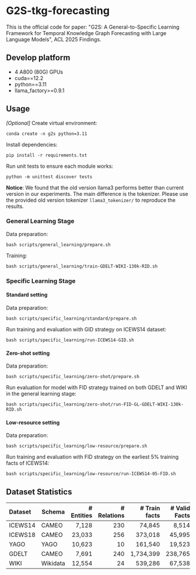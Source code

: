 # G2S-tkg-forecasting
This is the official code for paper: "G2S: A General-to-Specific Learning Framework for Temporal Knowledge Graph Forecasting with Large Language Models", ACL 2025 Findings.

## Develop platform
- 4 A800 (80G) GPUs
- cuda==12.2
- python==3.11
- llama_factory>=0.9.1

## Usage
*[Optional]* Create virtual environment:  
```shell
conda create -n g2s python=3.11
```

Install dependencies:  
```shell
pip install -r requirements.txt
```

Run unit tests to ensure each module works:
```shell
python -m unittest discover tests
```

**Notice**: We found that the old version llama3 performs better than current version in our experiments.
The main difference is the tokenizer. Please use the provided old version tokenizer `llama3_tokenizer/` to reproduce the results.

### General Learning Stage
Data preparation:
```shell
bash scripts/general_learning/prepare.sh
```

Training:
```shell
bash scripts/general_learning/train-GDELT-WIKI-130k-RID.sh
```

### Specific Learning Stage

#### Standard setting
Data preparation:
```shell
bash scripts/specific_learning/standard/prepare.sh
```

Run training and evaluation with GID strategy on ICEWS14 dataset:
```shell
bash scripts/specific_learning/run-ICEWS14-GID.sh
```

#### Zero-shot setting
Data preparation:
```shell
bash scripts/specific_learning/zero-shot/prepare.sh
```

Run evaluation for model with FID strategy trained on both GDELT and WIKI in the general learning stage:
```shell
bash scripts/specific_learning/zero-shot/run-FID-GL-GDELT-WIKI-130k-RID.sh
```

#### Low-resource setting
Data preparation:
```shell
bash scripts/specific_learning/low-resource/prepare.sh
```

Run training and evaluation with FID strategy on the earliest 5% training facts of ICEWS14:
```shell
bash scripts/specific_learning/low-resource/run-ICEWS14-05-FID.sh
```

## Dataset Statistics
| Dataset | Schema   | # Entities | # Relations | # Train facts | # Valid Facts | # Test Facts | Time Granularity |
| :------ | -------- | ---------: | ----------: | ------------: | ------------: | -----------: | ---------------: |
| ICEWS14 | CAMEO    |      7,128 |         230 |        74,845 |         8,514 |        7,371 |            1 day |
| ICEWS18 | CAMEO    |     23,033 |         256 |       373,018 |        45,995 |       49,545 |            1 day |
| YAGO    | YAGO     |     10,623 |          10 |       161,540 |        19,523 |       20,026 |           1 year |
| GDELT   | CAMEO    |      7,691 |         240 |     1,734,399 |       238,765 |      305,241 |           15 min |
| WIKI    | Wikidata |     12,554 |          24 |       539,286 |        67,538 |       63,110 |           1 year |
